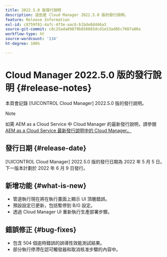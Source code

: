 ```yaml
---
title: 2022.5.0 版發行說明
description: 這些是 Cloud Manager 2022.5.0 版的發行說明。
feature: Release Information
exl-id: c8759f81-4a7c-4f3e-aac6-b1bde8dd46a3
source-git-commit: c0c25ada09879b850883dcd1e53ad05c7087a80a
workflow-type: ht
source-wordcount: '134'
ht-degree: 100%

---
```


# Cloud Manager 2022.5.0 版的發行說明 {#release-notes}

本頁會記錄 [!UICONTROL Cloud Manager] 2022.5.0 版的發行說明。

>[!NOTE]
>
>如需 AEM as a Cloud Service 中 Cloud Manager 的最新發行說明，請參閱 [AEM as a Cloud Service 最新發行說明中的 Cloud Manager。](https://experienceleague.adobe.com/docs/experience-manager-cloud-service/content/implementing/using-cloud-manager/release-notes-cloud-manager/release-notes-cm-current.html)

## 發行日期 {#release-date}

[!UICONTROL Cloud Manager] 2022.5.0 版的發行日期為 2022 年 5 月 5 日。下一版本計劃於 2022 年 6 月 9 日發行。

## 新增功能 {#what-is-new}

* 管道執行現在將在執行畫面上顯示 UI 頂層錯誤。
* 預設設定已更新，包括暫停到 B/G 設定。
* 透過 Cloud Manager UI 重新執行生產部署步驟。

## 錯誤修正 {#bug-fixes}

* 包含 504 個逾時錯誤的誤導性效能測試結果。
* 部分執行停滯在認可觸發器和取消核准步驟的內容中。
